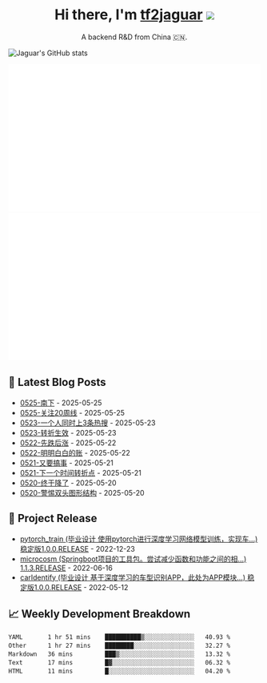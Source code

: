 <h1 align="center">Hi there, I'm <a href="https://tf2jaguar.github.io/" target="_blank">tf2jaguar</a> <img
src="https://github.com/blackcater/blackcater/raw/main/images/Hi.gif" height="32" /></h1>

<p align="center">A backend R&D from China 🇨🇳.</p>

<!-- github_readme_stats starts -->
![Jaguar's GitHub stats](https://github-readme-stats.vercel.app/api?username=tf2jaguar&count_private=true&show_icons=true&bg_color=30,e96443,904e95&icon_color=fff&&title_color=fff&text_color=fff)
<!-- github_readme_stats ends -->

<!-- custom_generate_github_stats starts -->
![](https://raw.githubusercontent.com/tf2jaguar/tf2jaguar/main/generated/overview.svg)
![](https://raw.githubusercontent.com/tf2jaguar/tf2jaguar/main/generated/languages.svg)
<!-- custom_generate_github_stats ends -->

## 📝 Latest Blog Posts

<!-- recent_blogs starts -->
* <a href='https://tf2jaguar.dpdns.org/mbd-0525.html' target='_blank'>0525-南下</a> - 2025-05-25
* <a href='https://tf2jaguar.dpdns.org/dbhzt-0525.html' target='_blank'>0525-关注20周线</a> - 2025-05-25
* <a href='https://tf2jaguar.dpdns.org/mbd-0523.html' target='_blank'>0523-一个人同时上3条热搜</a> - 2025-05-23
* <a href='https://tf2jaguar.dpdns.org/dbhzt-0523.html' target='_blank'>0523-转折生效</a> - 2025-05-23
* <a href='https://tf2jaguar.dpdns.org/dbhzt-0522.html' target='_blank'>0522-先跌后涨</a> - 2025-05-22
* <a href='https://tf2jaguar.dpdns.org/mbd-0522.html' target='_blank'>0522-明明白白的账</a> - 2025-05-22
* <a href='https://tf2jaguar.dpdns.org/mbd-0521.html' target='_blank'>0521-又要搞事</a> - 2025-05-21
* <a href='https://tf2jaguar.dpdns.org/dbhzt-0521.html' target='_blank'>0521-下一个时间转折点</a> - 2025-05-21
* <a href='https://tf2jaguar.dpdns.org/mbd-0520.html' target='_blank'>0520-终于降了</a> - 2025-05-20
* <a href='https://tf2jaguar.dpdns.org/dbhzt-0520.html' target='_blank'>0520-警惕双头图形结构</a> - 2025-05-20
<!-- recent_blogs ends -->

## 🎯 Project Release

<!-- github_recent_releases starts -->
* <a href='https://github.com/tf2jaguar/pytorch_train/releases/tag/1.0.0.RELEASE' target='_blank'>pytorch_train (毕业设计 使用pytorch进行深度学习网络模型训练，实现车...) 稳定版1.0.0.RELEASE</a> - 2022-12-23
* <a href='https://github.com/tf2jaguar/microcosm/releases/tag/1.1.3.RELEASE' target='_blank'>microcosm (Springboot项目的工具包。尝试减少函数和功能之间的相...) 1.1.3.RELEASE</a> - 2022-06-16
* <a href='https://github.com/tf2jaguar/carIdentify/releases/tag/1.0.0.RELEASE' target='_blank'>carIdentify (毕业设计 基于深度学习的车型识别APP，此处为APP模块...) 稳定版1.0.0.RELEASE</a> - 2022-05-12
<!-- github_recent_releases ends -->

## 📈 Weekly Development Breakdown

<!--START_SECTION:waka-->

```txt
YAML       1 hr 51 mins    ██████████▒░░░░░░░░░░░░░░   40.93 %
Other      1 hr 27 mins    ████████░░░░░░░░░░░░░░░░░   32.27 %
Markdown   36 mins         ███▒░░░░░░░░░░░░░░░░░░░░░   13.32 %
Text       17 mins         █▓░░░░░░░░░░░░░░░░░░░░░░░   06.32 %
HTML       11 mins         █░░░░░░░░░░░░░░░░░░░░░░░░   04.20 %
```

<!--END_SECTION:waka-->
